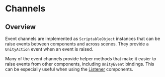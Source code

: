# Channels

## Overview

Event channels are implemented as `ScriptableObject` instances that can be raise events between components and across scenes.
They provide a `UnityAction` event when an event is raised.

Many of the event channels provide helper methods that make it easier to raise events from other components, including `UnityEvent` bindings.
This can be especially useful when using the [Listener](listeners.md) components.
